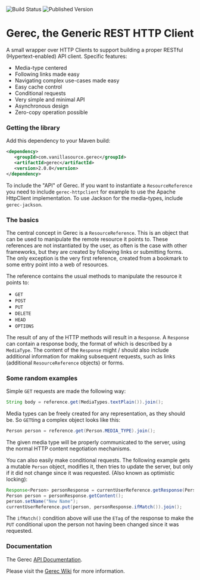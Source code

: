 ![Build Status](https://img.shields.io/travis/vanillasource/gerec.svg)
![Published Version](https://img.shields.io/maven-central/v/com.vanillasource.gerec/gerec-parent.svg)

Gerec, the Generic REST HTTP Client
===================================

A small wrapper over HTTP Clients to support building a proper RESTful
(Hypertext-enabled) API client. Specific features:

* Media-type centered
* Following links made easy
* Navigating complex use-cases made easy
* Easy cache control
* Conditional requests
* Very simple and minimal API
* Asynchronous design
* Zero-copy operation possible

### Getting the library

Add this dependency to your Maven build:

```xml
<dependency>
   <groupId>com.vanillasource.gerec</groupId>
   <artifactId>gerec</artifactId>
   <version>2.0.0</version>
</dependency>
```

To include the "API" of Gerec. If you want to instantiate a `ResourceReference` you
need to include `gerec-httpclient` for example to use the Apache HttpClient implementation.
To use Jackson for the media-types, include `gerec-jackson`.

### The basics

The central concept in Gerec is a `ResourceReference`. This is
an object that can be used to manipulate the remote resource it points to.
These references are not instantiated by the user, as often is the case with other
frameworks, but they are created by following links or submitting forms. The only exception is the very
first reference, created from a bookmark to some entry point into a web of resources.

The reference contains the usual methods to manipulate the resource it points to:
* `GET`
* `POST`
* `PUT`
* `DELETE`
* `HEAD`
* `OPTIONS`

The result of any of the HTTP methods will result in a `Response`. A `Response` can contain
a response body, the format of which is described by a `MediaType`. The content of the `Response` might / should also
include additional information for making subsequent requests, such as links (additional
`ResourceReference` objects) or forms.

### Some random examples

Simple `GET` requests are made the following way:

```java
String body = reference.get(MediaTypes.textPlain()).join();
```

Media types can be freely created for any representation, as they should be. So `GET`ting
a complex object looks like this:

```java
Person person = reference.get(Person.MEDIA_TYPE).join();
```

The given media type will be properly communicated to the server, using the normal HTTP
content negotiation mechanisms.

You can also easily make conditional requests. The following example gets a mutable `Person` object, modifies it,
then tries to update the server, but only if it did not change since it was requested. (Also
known as optimistic locking):

```java
Response<Person> personResponse = currentUserReference.getResponse(Person.TYPE).join();
Person person = personResponse.getContent();
person.setName("New Name");
currentUserReference.put(person, personResponse.ifMatch()).join();
```

The `ifMatch()` condition above will use the `ETag` of the response to make the `PUT` conditional
upon the person not having been changed since it was requested.

### Documentation

The Gerec [API Documentation](http://vanillasource.github.io/gerec/apidocs/).

Please visit the [Gerec Wiki](https://github.com/vanillasource/gerec/wiki) for more information.

